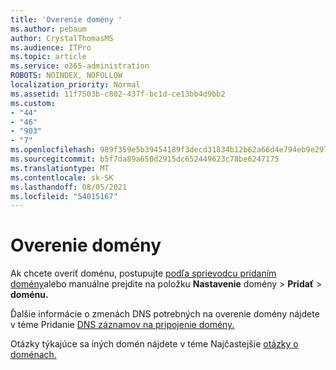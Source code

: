 ```yaml
---
title: 'Overenie domény '
ms.author: pebaum
author: CrystalThomasMS
ms.audience: ITPro
ms.topic: article
ms.service: o365-administration
ROBOTS: NOINDEX, NOFOLLOW
localization_priority: Normal
ms.assetid: 11f7503b-c802-437f-bc1d-ce13bb4d9bb2
ms.custom:
- "44"
- "46"
- "903"
- "7"
ms.openlocfilehash: 989f359e5b39454189f3decd31834b12b62a66d4e794eb9e2977173effb80b60
ms.sourcegitcommit: b5f7da89a650d2915dc652449623c78be6247175
ms.translationtype: MT
ms.contentlocale: sk-SK
ms.lasthandoff: 08/05/2021
ms.locfileid: "54015167"
---
```

# <a name="how-to-verify-your-domain"></a>Overenie domény

Ak chcete overiť doménu, postupujte [podľa sprievodcu pridaním domény](https://admin.microsoft.com/Adminportal#/Domains/Wizard)alebo manuálne prejdite na položku **Nastavenie** domény  >  **Pridať**  >  **doménu.**

Ďalšie informácie o zmenách DNS potrebných na overenie domény nájdete v téme Pridanie [DNS záznamov na pripojenie domény.](/microsoft-365/admin/get-help-with-domains/create-dns-records-at-any-dns-hosting-provider)

Otázky týkajúce sa iných domén nájdete v téme Najčastejšie [otázky o doménach.](/microsoft-365/admin/setup/domains-faq)
